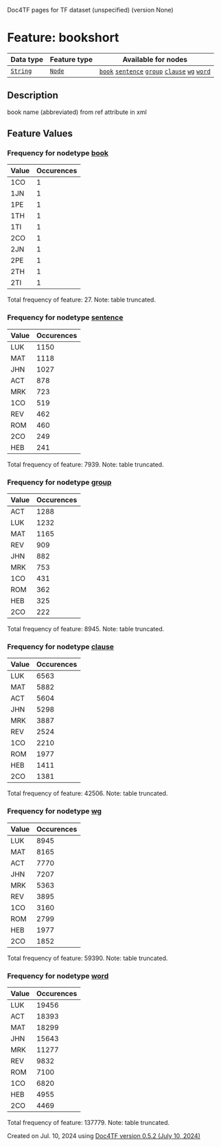 Doc4TF pages for TF dataset (unspecified) (version None)
# Feature: bookshort
Data type|Feature type|Available for nodes
---|---|---
[`String`](featuresbydatatype.md#string)|[`Node`](featuresbytype.md#node)| [`book`](featuresbynodetype.md#book)  [`sentence`](featuresbynodetype.md#sentence)  [`group`](featuresbynodetype.md#group)  [`clause`](featuresbynodetype.md#clause)  [`wg`](featuresbynodetype.md#wg)  [`word`](featuresbynodetype.md#word) 
## Description
book name (abbreviated) from ref attribute in xml
## Feature Values
### Frequency for nodetype [book](featuresbynodetype.md#book)
Value|Occurences
---|---
1CO|1
1JN|1
1PE|1
1TH|1
1TI|1
2CO|1
2JN|1
2PE|1
2TH|1
2TI|1

Total frequency of feature: 27. Note: table truncated.
 ### Frequency for nodetype [sentence](featuresbynodetype.md#sentence)
Value|Occurences
---|---
LUK|1150
MAT|1118
JHN|1027
ACT|878
MRK|723
1CO|519
REV|462
ROM|460
2CO|249
HEB|241

Total frequency of feature: 7939. Note: table truncated.
 ### Frequency for nodetype [group](featuresbynodetype.md#group)
Value|Occurences
---|---
ACT|1288
LUK|1232
MAT|1165
REV|909
JHN|882
MRK|753
1CO|431
ROM|362
HEB|325
2CO|222

Total frequency of feature: 8945. Note: table truncated.
 ### Frequency for nodetype [clause](featuresbynodetype.md#clause)
Value|Occurences
---|---
LUK|6563
MAT|5882
ACT|5604
JHN|5298
MRK|3887
REV|2524
1CO|2210
ROM|1977
HEB|1411
2CO|1381

Total frequency of feature: 42506. Note: table truncated.
 ### Frequency for nodetype [wg](featuresbynodetype.md#wg)
Value|Occurences
---|---
LUK|8945
MAT|8165
ACT|7770
JHN|7207
MRK|5363
REV|3895
1CO|3160
ROM|2799
HEB|1977
2CO|1852

Total frequency of feature: 59390. Note: table truncated.
 ### Frequency for nodetype [word](featuresbynodetype.md#word)
Value|Occurences
---|---
LUK|19456
ACT|18393
MAT|18299
JHN|15643
MRK|11277
REV|9832
ROM|7100
1CO|6820
HEB|4955
2CO|4469

Total frequency of feature: 137779. Note: table truncated.
  

Created on Jul. 10, 2024 using [Doc4TF version 0.5.2 (July 10, 2024)](https://github.com/tonyjurg/Doc4TF/blob/main/CreateFeatureDoc.ipynb) 